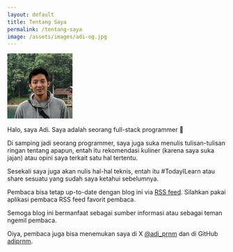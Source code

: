 ```yaml
---
layout: default
title: Tentang Saya
permalink: /tentang-saya
image: /assets/images/adi-og.jpg
---
```


<img src="/assets/images/adi-square.jpg" style="width: 150px; margin: 0;">

Halo, saya Adi. Saya adalah seorang full-stack programmer 💎

Di samping jadi seorang programmer, saya juga suka menulis tulisan-tulisan ringan tentang apapun, entah itu rekomendasi kuliner (karena saya suka jajan) atau opini saya terkait satu hal tertentu.

Sesekali saya juga akan nulis hal-hal teknis, entah itu #TodayILearn atau share sesuatu yang sudah saya ketahui sebelumnya.

Pembaca bisa tetap up-to-date dengan blog ini via [RSS feed](/rss-feed). Silahkan pakai aplikasi pembaca RSS feed favorit pembaca.

Semoga blog ini bermanfaat sebagai sumber informasi atau sebagai teman ngemil pembaca.

Oiya, pembaca juga bisa menemukan saya di X [@adi_prnm](https://twitter.com/adi_prnm) dan di GitHub [adiprnm](https://github.com/adiprnm).
